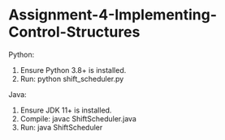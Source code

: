 # Assignment-4-Implementing-Control-Structures

Python:
1. Ensure Python 3.8+ is installed.
2. Run: python shift_scheduler.py

Java:
1. Ensure JDK 11+ is installed.
2. Compile: javac ShiftScheduler.java
3. Run: java ShiftScheduler

